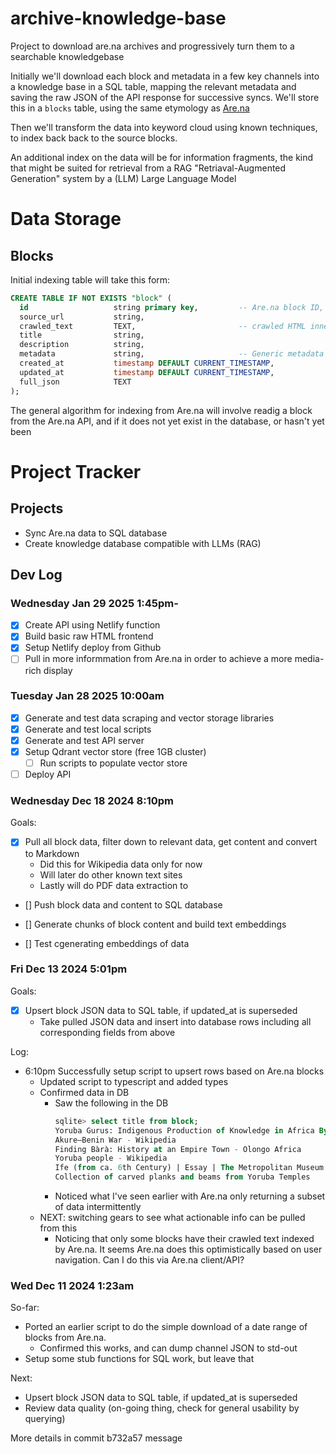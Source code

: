 # archive-knowledge-base

Project to download are.na archives and progressively turn them to a searchable knowledgebase

Initially we'll download each block and metadata in a few key channels into a knowledge base in a SQL table,
mapping the relevant metadata and saving the raw JSON of the API response for successive syncs. We'll store
this in a `blocks` table, using the same etymology as [Are.na](https://are.na)

Then we'll transform the data into keyword cloud using known techniques, to index back back to the source blocks.

An additional index on the data will be for information fragments, the kind that might be suited for retrieval
from a RAG "Retriaval-Augmented Generation" system by a (LLM) Large Language Model


# Data Storage

## Blocks
Initial indexing table will take this form:

```sql
CREATE TABLE IF NOT EXISTS "block" (
  id                   string primary key,         -- Are.na block ID, or UUID, from another source 
  source_url           string,
  crawled_text         TEXT,                       -- crawled HTML inner text or PDF body
  title                string,
  description          string,
  metadata             string,                     -- Generic metadata
  created_at           timestamp DEFAULT CURRENT_TIMESTAMP,
  updated_at           timestamp DEFAULT CURRENT_TIMESTAMP,
  full_json            TEXT
);
```

The general algorithm for indexing from Are.na will involve readig a block from the Are.na API, and if it does not yet exist in the database, or hasn't yet been


# Project Tracker

## Projects

- Sync Are.na data to SQL database
- Create knowledge database compatible with LLMs (RAG)

## Dev Log

### Wednesday Jan 29 2025 1:45pm-
- [x] Create API using Netlify function
- [x] Build basic raw HTML frontend
- [x] Setup Netlify deploy from Github
- [ ] Pull in more informmation from Are.na
    in order to achieve a more media-rich display

### Tuesday Jan 28 2025 10:00am

- [x] Generate and test data scraping and vector storage libraries
- [x] Generate and test local scripts
- [x] Generate and test API server
- [x] Setup Qdrant vector store (free 1GB cluster)
  - [ ] Run scripts to populate vector store
- [ ] Deploy API

### Wednesday Dec 18 2024 8:10pm
Goals:
- [x] Pull all block data, filter down to relevant data, get content and convert to Markdown
  - Did this for Wikipedia data only for now
  - Will later do other known text sites
  - Lastly will do PDF data extraction to 

- [] Push block data and content to SQL database

- [] Generate chunks of block content and build text embeddings

- [] Test cgenerating embeddings of data

### Fri Dec 13 2024 5:01pm

Goals:
- [x] Upsert block JSON data to SQL table, if updated_at is superseded
  - Take pulled JSON data and insert into database rows including
    all corresponding fields from above

Log:
- 6:10pm Successfully setup script to upsert rows based on Are.na blocks
  - Updated script to typescript and added types
  - Confirmed data in DB
    - Saw the following in the DB
      ```sql
      sqlite> select title from block;
      Yoruba Gurus: Indigenous Production of Knowledge in Africa By Toyin Falola
      Akure–Benin War - Wikipedia
      Finding Bàrà: History at an Empire Town - Olongo Africa
      Yoruba people - Wikipedia
      Ife (from ca. 6th Century) | Essay | The Metropolitan Museum of Art | Heilbrunn Timeline of Art History
      Collection of carved planks and beams from Yoruba Temples
      ```
    - Noticed what I've seen earlier with Are.na only returning a subset of data intermittently
  - NEXT: switching gears to see what actionable info can be pulled from this
    - Noticing that only some blocks have their crawled text indexed by Are.na. It seems Are.na does this optimistically
      based on user navigation. Can I do this via Are.na client/API?


### Wed Dec 11 2024 1:23am

So-far:
- Ported an earlier script to do the simple download of a date range 
  of blocks from Are.na. 
  - Confirmed this works, and can dump channel JSON to std-out
- Setup some stub functions for SQL work, but leave that

Next:
- Upsert block JSON data to SQL table, if updated_at is superseded
- Review data quality (on-going thing, check for general usability by querying)

More details in commit b732a57 message 


